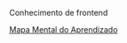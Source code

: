 Conhecimento de frontend 

[Mapa Mental do Aprendizado](https://mm.tt/app/map/3529937754?t=spCqg6hWBm)